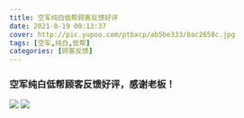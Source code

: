 ```yaml
---
title: 空军纯白低帮顾客反馈好评
date: 2021-8-19 00:13:37
cover: http://pic.yupoo.com/ptbxcp/ab5be333/bac2658c.jpg
tags: [空军,纯白,低帮]
categories: [顾客反馈]
---
```


###  空军纯白低帮顾客反馈好评，感谢老板！
![](http://pic.yupoo.com/ptbxcp/5ff220e6/9600c5a8.jpg)
![](http://pic.yupoo.com/ptbxcp/ab5be333/bac2658c.jpg)

